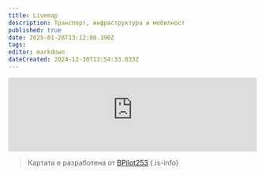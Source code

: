 ```yaml
---
title: Livemap
description: Транспорт, инфраструктура и мобилност
published: true
date: 2025-01-28T13:12:08.190Z
tags: 
editor: markdown
dateCreated: 2024-12-30T13:54:33.033Z
---
```


<iframe src="https://livemap-sofiatraffic.bpilot253.com/" title="live-map" width="100%" frameBorder="0">
</iframe>


> Картата е разработена от  <a href="https://github.com/BPilot253">BPilot253</a>
{.is-info}

